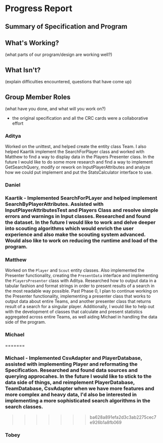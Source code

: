 # Progress Report

## Summary of Specification and Program

## What's Working?

(what parts of our program/design are working well?)

## What Isn't?

(explain difficulties encountered, questions that have come up)

## Group Member Roles

(what have you done, and what will you work on?)

- the original specification and all the CRC cards were a collaborative effort

### Aditya
Worked on the unittest, and helped create the entity class Team. I also helped Kaartik implement the SearchForPlayer class and worked with Matthew to find a way to display data in the Players Presenter class. In the future I would like to do some more research and find a way to implement GetSearchQuery, modify or rework on InputPlayerAttributes and analyze how we could put implement and put the StatsCalculator interface to use.

### Daniel

### Kaartik - Implemented SearchForPLayer and helped implement SearchByPlayerAttributes. Assisted with InputPlayerAttributesTest and Players Class and resolve simple errors and warnings in Input classes. Researched and found the dataset. In the future I would like to work and delve deeper into scouting algorithms which would enrich the user experience and also make the scouting system advanced. Would also like to work on reducing the runtime and load of the program.

### Matthew

Worked on the `Player` and `Scout` entity classes. Also
implemented the Presenter functionality, creating the `PresentData`
interface and implementing the `PlayersPresenter` class with Aditya.
Researched how to output data in a tabular fashion and format strings
in order to present results of a search in the most readable way possible.
Past Phase 0, I plan to continue working on the Presenter functionality,
implementing a presenter class that works to output data
about entire Teams, and another presenter class that returns result of a search for a singular
player. Additionally, I would like to help out with the development
of classes that calculate and present statistics aggregated across
entire Teams, as well aiding Michael in handling the data side
of the program.


### Michael
=======
### Michael - Implemented CsvAdapter and PlayerDatabase, assisted with implementing Player and reformating the Specification. Researched  and found data sources and querying approcahes. In the future I would like to stick to the data side of things, and reimplement PlayerDatabase, TeamDatabase, CsvAdapter when we have more features and more complex and heavy data, I'd also be interested in implementing a more sophisticated search algorithms in the search classes. 
>>>>>>> ba628a891efa2d3c3ab2275cec7e926b1a8fb069

### Tobey

